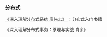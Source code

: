 ### 分布式

[《深入理解分布式系统  唐伟志》 ](https://pan.baidu.com/s/1AI3R0kA-5HF29svXXLWwTw)：分布式入门书籍

《深入理解分布式事务：原理与实战 肖宇》



